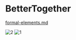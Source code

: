 # BetterTogether


[formal-elements.md](https://github.com/game-dev-course/BetterTogether/blob/main/formal-elements.md)


<img src="https://i.ibb.co/9T17Dq6/2.png" alt="2" border="0">
<img src="https://i.ibb.co/t3B55ky/1.png" alt="1" border="0">
